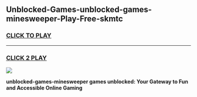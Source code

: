 
## Unblocked-Games-unblocked-games-minesweeper-Play-Free-skmtc
<h3>
<a href="https://premium76.site?title=unblocked-games-minesweeper&ref=21A">CLICK TO PLAY</a></h3>
<hr>

<h3>
<a href="https://premium76.site?title=unblocked-games-minesweeper&ref=21A">CLICK 2 PLAY</a>
  
</h3>

<a href="https://premium76.site?title=unblocked-games-minesweeper&ref=21A"><img src="https://clearcache.store/games.png"></a>


**unblocked-games-minesweeper games unblocked: Your Gateway to Fun and Accessible Online Gaming**
